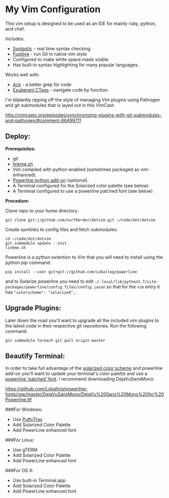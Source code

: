 My Vim Configuration
====================

This vim setup is designed to be used as an IDE for mainly ruby, python, and chef.

Includes:

 * [Syntastic][6] - real time syntax checking
 * [Fugitive][7] - run Git in native vim style
 * Configured to make white space made visible
 * Has built-in syntax highlighting for many popular languages.

Works well with:
 * [Ack][1] - a better grep for code
 * [Exuberant CTags][2] - navigate code by function

I'm blatantly ripping off the style of managing Vim plugins using Pathogen and git submodules that is layed out in this VimCast:

http://vimcasts.org/episodes/synchronizing-plugins-with-git-submodules-and-pathogen/#comment-86499711

Deploy:
-------

**Prerequisites:**

 * git
 * [linkme.sh](https://github.com/nurfherder/linkme)
 * Vim compiled with python enabled (sometimes packaged as vim-enhanced).
 * [Powerline python add-on][8] (_optional_).
 * A Terminal configured for the Solarized color palette (see below)
 * A Terminal configured to use a powerline patched font (see below)

**Procedure:**

Clone repo to your home directory:

    git clone git://github.com/nurfherder/dotvim.git ~/code/dot/dotvim

Create symlinks to config files and fetch submodules:

    cd ~/code/dot/dotvim
    git submodule update --init
    linkme.sh

Powerline is a python extention to Vim that you will need to install using the python pip command:

    pip install --user git+git://github.com/Lokaltog/powerline

and to Solarize powerline you need to edit `~/.local/lib/python2.7/site-packages/powerline/config_files/config.jason` so that for the `vim` entry it has `"colorscheme": "solarized",`.

Upgrade Plugins:
----------------

Later down the road you'll want to upgrade all the included vim plugins to the latest code in their respective git repositories.  Run the following command:

    git submodule foreach git pull origin master

Beautify Terminal:
------------------

In order to take full advantage of the [solarized color scheme][3] and powerline add-on you'll want to update your terminal's color palette and use a [powerline 'patched' font][4].  I recommend downloading DejaVuSansMono:

https://github.com/Lokaltog/powerline-fonts/raw/master/DejaVuSansMono/DejaVu%20Sans%20Mono%20for%20Powerline.ttf


###For Windows:

 *  Use [PuttyTray][5]
 *  Add Solarized Color Palette
 *  Add PowerLine enhanced font

###For Linux:

 *  Use gTERM
 *  Add Solarized Color Palette
 *  Add PowerLine enhanced font

###For OS X:

 *  Use built-in Terminal.app
 *  Add Solarized Color Palette
 *  Add PowerLine enhanced font

[1]: http://beyondgrep.com/ "ack!"
[2]: http://ctags.sourceforge.net/ "Exuberant Ctags"
[3]: http://ethanschoonover.com/solarized "Solarized"
[4]: https://github.com/Lokaltog/powerline-fonts "Powerline fonts"
[5]: https://puttytray.goeswhere.com/ "PuTTYtray"
[6]: https://github.com/scrooloose/syntastic "Vim Syntastic"
[7]: https://github.com/tpope/vim-fugitive "Vim Fugitive"
[8]: https://github.com/Lokaltog/powerline "Vim Powerline"
